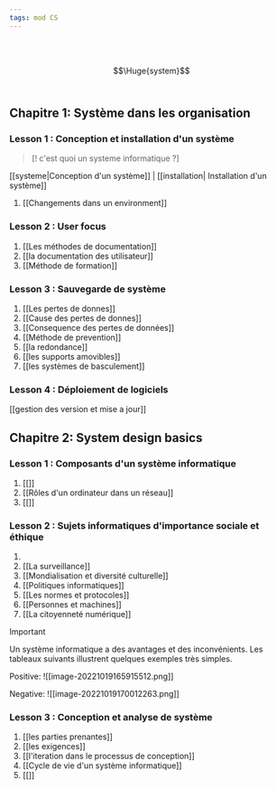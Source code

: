 ```yaml
---
tags: mod CS 
---
```

<br/>
<br/>

$$\Huge{system}$$
<br/>

## **Chapitre 1:** Système dans les organisation

### **Lesson 1 :** Conception et installation d'un système 
>[! c'est quoi un systeme  informatique ?] 

[[systeme|Conception d'un système]] | [[installation| Installation d'un système]]  
 1. [[Changements dans un environment]] 
 
###  **Lesson 2 :** User focus
1. [[Les méthodes de documentation]] 
2. [[la documentation des utilisateur]] 
3. [[Méthode de formation]] 

###  **Lesson 3 :** Sauvegarde de système 
1. [[Les pertes de donnes]] 
2. [[Cause des pertes de donnes]]  
3. [[Consequence des pertes de données]] 
4. [[Méthode de prevention]] 
5. [[la redondance]] 
6. [[les supports amovibles]] 
7. [[les systèmes de basculement]] 

###  **Lesson 4 :** Déploiement de logiciels 
[[gestion des version et mise a jour]] 



## **Chapitre 2:** System design basics 

### **Lesson 1 :** Composants d'un système informatique
1. [[]]
2. [[Rôles d'un ordinateur dans un réseau]] 
3. [[]] 

### **Lesson 2 :** Sujets informatiques d'importance sociale et éthique 
1. 
2. [[La surveillance]] 
3. [[Mondialisation et diversité culturelle]] 
4. [[Politiques informatiques]] 
5. [[Les normes et protocoles]] 
6. [[Personnes et machines]] 
7. [[La citoyenneté numérique]] 

>[!important]
>Un système informatique a des avantages et des inconvénients. Les tableaux suivants illustrent quelques exemples très simples.

Positive:
![[image-20221019165915512.png]]


Negative:
![[image-20221019170012263.png]]


### **Lesson 3 :** Conception et analyse de système
1. [[les parties prenantes]] 
2. [[les exigences]] 
3. [[l'iteration dans le processus de conception]] 
4. [[Cycle de vie d'un système informatique]] 
5. [[]]  